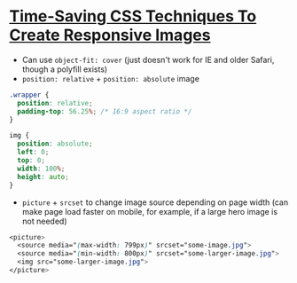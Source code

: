 # [Time-Saving CSS Techniques To Create Responsive Images](https://medium.com/free-code-camp/time-saving-css-techniques-to-create-responsive-images-ebb1e84f90d5)

* Can use `object-fit: cover` (just doesn't work for IE and older Safari, though a polyfill exists)
* `position: relative` + `position: absolute` image

```css
.wrapper {
  position: relative;
  padding-top: 56.25%; /* 16:9 aspect ratio */
}

img {
  position: absolute;
  left: 0;
  top: 0;
  width: 100%;
  height: auto;
}
```

* `picture` + `srcset` to change image source depending on page width (can make page load faster on mobile, for example, if a large hero image is not needed)

```css
<picture>
  <source media="(max-width: 799px)" srcset="some-image.jpg">
  <source media="(min-width: 800px)" srcset="some-larger-image.jpg">
  <img src="some-larger-image.jpg">
</picture>
```
